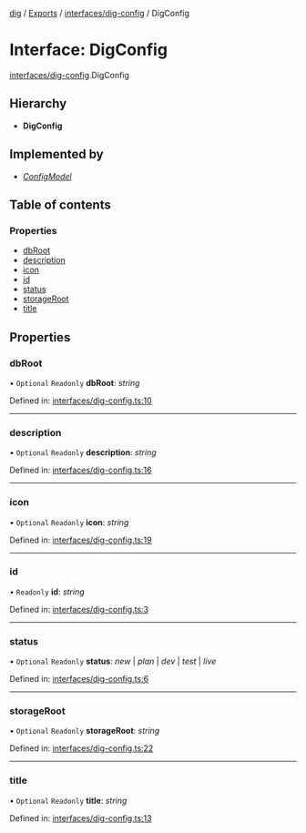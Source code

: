 [dig](../../README.md) / [Exports](../../modules.md) / [interfaces/dig-config](../../modules/interfaces_dig_config.md) / DigConfig

# Interface: DigConfig

[interfaces/dig-config](../../modules/interfaces_dig_config.md).DigConfig

## Hierarchy

* **DigConfig**

## Implemented by

* [*ConfigModel*](../../classes/models/config-model.configmodel.md)

## Table of contents

### Properties

- [dbRoot](dig-config.digconfig.md#dbroot)
- [description](dig-config.digconfig.md#description)
- [icon](dig-config.digconfig.md#icon)
- [id](dig-config.digconfig.md#id)
- [status](dig-config.digconfig.md#status)
- [storageRoot](dig-config.digconfig.md#storageroot)
- [title](dig-config.digconfig.md#title)

## Properties

### dbRoot

• `Optional` `Readonly` **dbRoot**: *string*

Defined in: [interfaces/dig-config.ts:10](https://github.com/dig-platform/dig-app/blob/df110311/projects/dig/src/lib/interfaces/dig-config.ts#L10)

___

### description

• `Optional` `Readonly` **description**: *string*

Defined in: [interfaces/dig-config.ts:16](https://github.com/dig-platform/dig-app/blob/df110311/projects/dig/src/lib/interfaces/dig-config.ts#L16)

___

### icon

• `Optional` `Readonly` **icon**: *string*

Defined in: [interfaces/dig-config.ts:19](https://github.com/dig-platform/dig-app/blob/df110311/projects/dig/src/lib/interfaces/dig-config.ts#L19)

___

### id

• `Readonly` **id**: *string*

Defined in: [interfaces/dig-config.ts:3](https://github.com/dig-platform/dig-app/blob/df110311/projects/dig/src/lib/interfaces/dig-config.ts#L3)

___

### status

• `Optional` `Readonly` **status**: *new* \| *plan* \| *dev* \| *test* \| *live*

Defined in: [interfaces/dig-config.ts:6](https://github.com/dig-platform/dig-app/blob/df110311/projects/dig/src/lib/interfaces/dig-config.ts#L6)

___

### storageRoot

• `Optional` `Readonly` **storageRoot**: *string*

Defined in: [interfaces/dig-config.ts:22](https://github.com/dig-platform/dig-app/blob/df110311/projects/dig/src/lib/interfaces/dig-config.ts#L22)

___

### title

• `Optional` `Readonly` **title**: *string*

Defined in: [interfaces/dig-config.ts:13](https://github.com/dig-platform/dig-app/blob/df110311/projects/dig/src/lib/interfaces/dig-config.ts#L13)
